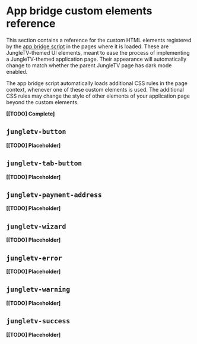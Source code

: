 # App bridge custom elements reference

This section contains a reference for the custom HTML elements registered by the [app bridge script](../../manual/pages.md#client-side-framework-appbridge) in the pages where it is loaded.
These are JungleTV-themed UI elements, meant to ease the process of implementing a JungleTV-themed application page.
Their appearance will automatically change to match whether the parent JungleTV page has dark mode enabled.

The app bridge script automatically loads additional CSS rules in the page context, whenever one of these custom elements is used.
The additional CSS rules may change the style of other elements of your application page beyond the custom elements.

**[[TODO] Complete]**

## `jungletv-button`

**[[TODO] Placeholder]**

## `jungletv-tab-button`

**[[TODO] Placeholder]**

## `jungletv-payment-address`

**[[TODO] Placeholder]**

## `jungletv-wizard`

**[[TODO] Placeholder]**

## `jungletv-error`

**[[TODO] Placeholder]**

## `jungletv-warning`

**[[TODO] Placeholder]**

## `jungletv-success`

**[[TODO] Placeholder]**
